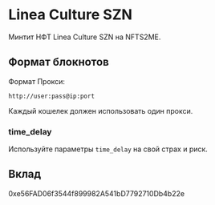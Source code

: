 # Linea Culture SZN

Минтит НФТ Linea Culture SZN на NFTS2ME.

## Формат блокнотов

Формат Прокси:

```
http://user:pass@ip:port
```

Каждый кошелек должен использовать один прокси.

### time_delay

Используйте параметры `time_delay` на свой страх и риск.

## Вклад

0xe56FAD06f3544f899982A541bD7792710Db4b22e
